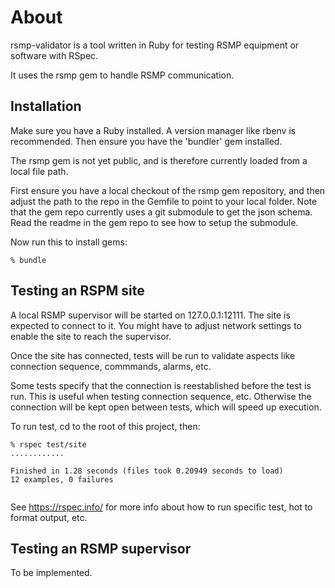 # About
rsmp-validator is a tool written in Ruby for testing RSMP equipment or software with RSpec.

It uses the rsmp gem to handle RSMP communication.

## Installation
Make sure you have a Ruby installed. A version manager like rbenv is recommended.
Then ensure you have the 'bundler' gem installed.

The rsmp gem is not yet public, and is therefore currently loaded from a local file path.

First ensure you have a local checkout of the rsmp gem repository, and then adjust the path to the repo in the Gemfile to point to your local folder.
Note that the gem repo currently uses a git submodule to get the json schema. Read the readme in the gem repo to see how to setup the submodule.

Now run this to install gems:

```
% bundle
```

## Testing an RSPM site
A local RSMP supervisor will be started on 127.0.0.1:12111. The site is expected to connect to it. You might have to adjust network settings to enable the site to reach the supervisor.

Once the site has connected, tests will be run to validate aspects like connection sequence, commmands, alarms, etc.

Some tests specify that the connection is reestablished before the test is run. This is useful when testing connection sequence, etc. Otherwise the connection will be kept open between tests, which will speed up execution.

To run test, cd to the root of this project, then:
	
~~~~
% rspec test/site
............

Finished in 1.28 seconds (files took 0.20949 seconds to load)
12 examples, 0 failures
	
~~~~

See https://rspec.info/ for more info about how to run specific test, hot to format output, etc.

## Testing an RSMP supervisor
To be implemented.
